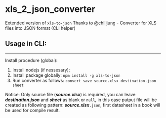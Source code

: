 # xls_2_json_converter
Extended version of `xls-to-json` 
Thanks to [@chilijung](https://github.com/chilijung) - [](https://www.npmjs.com/package/xls-to-json)
Converter for XLS files into JSON format (CLI helper)

 
## Usage in CLI:
---
Install procedure (global):
1. Install nodejs (if nessesary);
2. Install package globally:
   `npm install -g xls-to-json`
3. Run converter as follows:
   `convert save source.xlsx destination.json sheet`

Notice: Only source file (***source.xlsx***) is required, you can leave ***destination.json*** and ***sheet*** as blank or `null`, in this case putput file will be created as following pattern: ***source.xlsx***`.json`, first datasheet in a book will be used for compile result.



